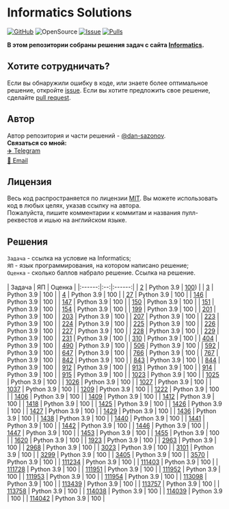# Informatics Solutions
[![GitHub](https://img.shields.io/github/license/dan-sazonov/informatics-solutions)](https://github.com/dan-sazonov/informatics-solutions/blob/main/LICENSE)
![OpenSource](https://img.shields.io/badge/Open%20Source-%E2%99%A5-red)
[![Issue](https://img.shields.io/github/issues-raw/dan-sazonov/informatics-solutions)](https://github.com/dan-sazonov/informatics-solutions/issues)
[![Pulls](https://img.shields.io/github/issues-pr-raw/dan-sazonov/informatics-solutions)](https://github.com/dan-sazonov/informatics-solutions/pulls)

**В этом репозитории собраны решения задач с сайта [Informatics](https://informatics.msk.ru).**
## Хотите сотрудничать?
Если вы обнаружили ошибку в коде, или знаете более оптимальное решение, откройте
[issue](https://github.com/dan-sazonov/informatics-solutions/issues). Если вы хотите предложить свое решение,
сделайте [pull request](https://github.com/dan-sazonov/informatics-solutions/pulls).

## Автор
Автор репозитория и части решений - [@dan-sazonov](https://github.com/dan-sazonov). <br>
**Связаться со мной:**<br>
[:airplane: Telegram](https://t.me/dan_sazonov) <br>
[:e-mail: Email](mailto:p-294803@yandex.ru) <br>

## Лицензия
Весь код распространяется по лицензии [MIT](https://github.com/dan-sazonov/informatics-solutions/blob/main/LICENSE).
Вы можете использовать код в любых целях, указав ссылку на автора.<br>
Пожалуйста, пишите комментарии к коммитам и названия пулл-реквестов и ишью на английском языке.

## Решения
`Задача` - ссылка на условие на Informatics;<br>
`ЯП` - язык программирования, на котором написано решение;<br>
`Оценка` - сколько баллов набрало решение. Ссылка на решение.<br>
<br>
| Задача | ЯП | Оценка |
|:------:|:--:|:------:|
| [2](https://informatics.msk.ru/mod/statements/view.php?chapterid=2#1) | Python 3.9 | [100](https://github.com/dan-sazonov/informatics-solutions/blob/main/solutions/2.py)) |
| [3](https://informatics.msk.ru/mod/statements/view.php?chapterid=3#1) | Python 3.9 | 100 |
| [4](https://informatics.msk.ru/mod/statements/view.php?chapterid=4#1) | Python 3.9 | 100 |
| [27](https://informatics.msk.ru/mod/statements/view.php?chapterid=27#1) | Python 3.9 | 100 |
| [146](https://informatics.msk.ru/mod/statements/view.php?chapterid=146#1) | Python 3.9 | 100 |
| [147](https://informatics.msk.ru/mod/statements/view.php?chapterid=147#1) | Python 3.9 | 100 |
| [150](https://informatics.msk.ru/mod/statements/view.php?chapterid=150#1) | Python 3.9 | 100 |
| [151](https://informatics.msk.ru/mod/statements/view.php?chapterid=151#1) | Python 3.9 | 100 |
| [154](https://informatics.msk.ru/mod/statements/view.php?chapterid=154#1) | Python 3.9 | 100 |
| [199](https://informatics.msk.ru/mod/statements/view.php?chapterid=199#1) | Python 3.9 | 100 |
| [201](https://informatics.msk.ru/mod/statements/view.php?chapterid=201#1) | Python 3.9 | 100 |
| [203](https://informatics.msk.ru/mod/statements/view.php?chapterid=203#1) | Python 3.9 | 100 |
| [207](https://informatics.msk.ru/mod/statements/view.php?chapterid=207#1) | Python 3.9 | 100 |
| [223](https://informatics.msk.ru/mod/statements/view.php?chapterid=223#1) | Python 3.9 | 100 |
| [224](https://informatics.msk.ru/mod/statements/view.php?chapterid=224#1) | Python 3.9 | 100 |
| [225](https://informatics.msk.ru/mod/statements/view.php?chapterid=225#1) | Python 3.9 | 100 |
| [226](https://informatics.msk.ru/mod/statements/view.php?chapterid=226#1) | Python 3.9 | 100 |
| [227](https://informatics.msk.ru/mod/statements/view.php?chapterid=227#1) | Python 3.9 | 100 |
| [228](https://informatics.msk.ru/mod/statements/view.php?chapterid=228#1) | Python 3.9 | 100 |
| [229](https://informatics.msk.ru/mod/statements/view.php?chapterid=229#1) | Python 3.9 | 100 |
| [231](https://informatics.msk.ru/mod/statements/view.php?chapterid=231#1) | Python 3.9 | 100 |
| [310](https://informatics.msk.ru/mod/statements/view.php?chapterid=310#1) | Python 3.9 | 100 |
| [404](https://informatics.msk.ru/mod/statements/view.php?chapterid=404#1) | Python 3.9 | 100 |
| [490](https://informatics.msk.ru/mod/statements/view.php?chapterid=490#1) | Python 3.9 | 100 |
| [506](https://informatics.msk.ru/mod/statements/view.php?chapterid=506#1) | Python 3.9 | 100 |
| [592](https://informatics.msk.ru/mod/statements/view.php?chapterid=592#1) | Python 3.9 | 100 |
| [647](https://informatics.msk.ru/mod/statements/view.php?chapterid=647#1) | Python 3.9 | 100 |
| [766](https://informatics.msk.ru/mod/statements/view.php?chapterid=766#1) | Python 3.9 | 100 |
| [767](https://informatics.msk.ru/mod/statements/view.php?chapterid=767#1) | Python 3.9 | 100 |
| [842](https://informatics.msk.ru/mod/statements/view.php?chapterid=842#1) | Python 3.9 | 100 |
| [843](https://informatics.msk.ru/mod/statements/view.php?chapterid=843#1) | Python 3.9 | 100 |
| [844](https://informatics.msk.ru/mod/statements/view.php?chapterid=844#1) | Python 3.9 | 100 |
| [912](https://informatics.msk.ru/mod/statements/view.php?chapterid=912#1) | Python 3.9 | 100 |
| [913](https://informatics.msk.ru/mod/statements/view.php?chapterid=913#1) | Python 3.9 | 100 |
| [914](https://informatics.msk.ru/mod/statements/view.php?chapterid=914#1) | Python 3.9 | 100 |
| [915](https://informatics.msk.ru/mod/statements/view.php?chapterid=915#1) | Python 3.9 | 100 |
| [1023](https://informatics.msk.ru/mod/statements/view.php?chapterid=1023#1) | Python 3.9 | 100 |
| [1025](https://informatics.msk.ru/mod/statements/view.php?chapterid=1025#1) | Python 3.9 | 100 |
| [1026](https://informatics.msk.ru/mod/statements/view.php?chapterid=1026#1) | Python 3.9 | 100 |
| [1027](https://informatics.msk.ru/mod/statements/view.php?chapterid=1027#1) | Python 3.9 | 100 |
| [1037](https://informatics.msk.ru/mod/statements/view.php?chapterid=1037#1) | Python 3.9 | 100 |
| [1209](https://informatics.msk.ru/mod/statements/view.php?chapterid=1209#1) | Python 3.9 | 100 |
| [1222](https://informatics.msk.ru/mod/statements/view.php?chapterid=1222#1) | Python 3.9 | 100 |
| [1406](https://informatics.msk.ru/mod/statements/view.php?chapterid=1406#1) | Python 3.9 | 100 |
| [1409](https://informatics.msk.ru/mod/statements/view.php?chapterid=1409#1) | Python 3.9 | 100 |
| [1412](https://informatics.msk.ru/mod/statements/view.php?chapterid=1412#1) | Python 3.9 | 100 |
| [1418](https://informatics.msk.ru/mod/statements/view.php?chapterid=1418#1) | Python 3.9 | 100 |
| [1425](https://informatics.msk.ru/mod/statements/view.php?chapterid=1425#1) | Python 3.9 | 100 |
| [1426](https://informatics.msk.ru/mod/statements/view.php?chapterid=1426#1) | Python 3.9 | 100 |
| [1427](https://informatics.msk.ru/mod/statements/view.php?chapterid=1427#1) | Python 3.9 | 100 |
| [1429](https://informatics.msk.ru/mod/statements/view.php?chapterid=1429#1) | Python 3.9 | 100 |
| [1436](https://informatics.msk.ru/mod/statements/view.php?chapterid=1436#1) | Python 3.9 | 100 |
| [1438](https://informatics.msk.ru/mod/statements/view.php?chapterid=1438#1) | Python 3.9 | 100 |
| [1440](https://informatics.msk.ru/mod/statements/view.php?chapterid=1440#1) | Python 3.9 | 100 |
| [1441](https://informatics.msk.ru/mod/statements/view.php?chapterid=1441#1) | Python 3.9 | 100 |
| [1442](https://informatics.msk.ru/mod/statements/view.php?chapterid=1442#1) | Python 3.9 | 100 |
| [1446](https://informatics.msk.ru/mod/statements/view.php?chapterid=1446#1) | Python 3.9 | 100 |
| [1447](https://informatics.msk.ru/mod/statements/view.php?chapterid=1447#1) | Python 3.9 | 100 |
| [1453](https://informatics.msk.ru/mod/statements/view.php?chapterid=1453#1) | Python 3.9 | 100 |
| [1455](https://informatics.msk.ru/mod/statements/view.php?chapterid=1455#1) | Python 3.9 | 100 |
| [1620](https://informatics.msk.ru/mod/statements/view.php?chapterid=1620#1) | Python 3.9 | 100 |
| [1923](https://informatics.msk.ru/mod/statements/view.php?chapterid=1923#1) | Python 3.9 | 100 |
| [2963](https://informatics.msk.ru/mod/statements/view.php?chapterid=2963#1) | Python 3.9 | 100 |
| [2968](https://informatics.msk.ru/mod/statements/view.php?chapterid=2968#1) | Python 3.9 | 100 |
| [3023](https://informatics.msk.ru/mod/statements/view.php?chapterid=3023#1) | Python 3.9 | 100 |
| [3101](https://informatics.msk.ru/mod/statements/view.php?chapterid=3101#1) | Python 3.9 | 100 |
| [3299](https://informatics.msk.ru/mod/statements/view.php?chapterid=3299#1) | Python 3.9 | 100 |
| [3405](https://informatics.msk.ru/mod/statements/view.php?chapterid=3405#1) | Python 3.9 | 100 |
| [3570](https://informatics.msk.ru/mod/statements/view.php?chapterid=3570#1) | Python 3.9 | 100 |
| [111234](https://informatics.msk.ru/mod/statements/view.php?chapterid=111234#1) | Python 3.9 | 100 |
| [111403](https://informatics.msk.ru/mod/statements/view.php?chapterid=111403#1) | Python 3.9 | 100 |
| [111728](https://informatics.msk.ru/mod/statements/view.php?chapterid=111728#1) | Python 3.9 | 100 |
| [111951](https://informatics.msk.ru/mod/statements/view.php?chapterid=111951#1) | Python 3.9 | 100 |
| [111952](https://informatics.msk.ru/mod/statements/view.php?chapterid=111952#1) | Python 3.9 | 100 |
| [111953](https://informatics.msk.ru/mod/statements/view.php?chapterid=111953#1) | Python 3.9 | 100 |
| [111954](https://informatics.msk.ru/mod/statements/view.php?chapterid=111954#1) | Python 3.9 | 100 |
| [113098](https://informatics.msk.ru/mod/statements/view.php?chapterid=113098#1) | Python 3.9 | 100 |
| [113439](https://informatics.msk.ru/mod/statements/view.php?chapterid=113439#1) | Python 3.9 | 100 |
| [113757](https://informatics.msk.ru/mod/statements/view.php?chapterid=113757#1) | Python 3.9 | 100 |
| [113758](https://informatics.msk.ru/mod/statements/view.php?chapterid=113758#1) | Python 3.9 | 100 |
| [114038](https://informatics.msk.ru/mod/statements/view.php?chapterid=114038#1) | Python 3.9 | 100 |
| [114039](https://informatics.msk.ru/mod/statements/view.php?chapterid=114039#1) | Python 3.9 | 100 |
| [114042](https://informatics.msk.ru/mod/statements/view.php?chapterid=114042#1) | Python 3.9 | 100 |
